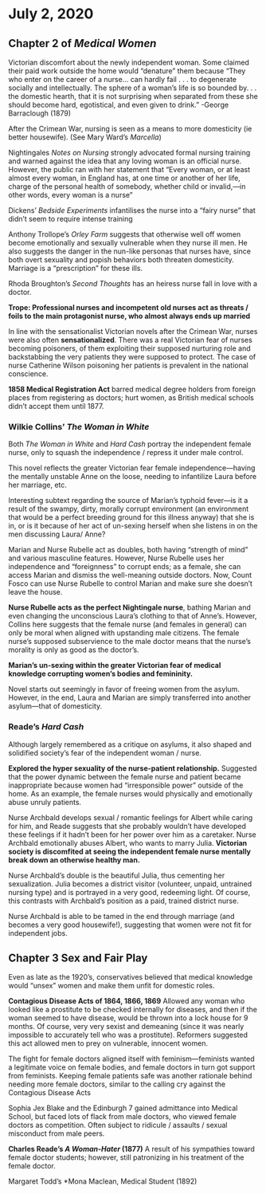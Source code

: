 
# July 2, 2020

## Chapter 2 of *Medical Women*

Victorian discomfort about the newly independent woman. Some claimed their paid work outside the home would “denature” them because “They who enter on the career of a nurse... can hardly fail . . . to degenerate socially and in­tellectually. The sphere of a woman’s life is so bounded by. . . the domes­tic hearth, that it is not surprising when separated from these she should become hard, egotistical, and even given to drink.” -George Barraclough (1879)

After the Crimean War, nursing is seen as a means to more domesticity (ie better housewife). (See Mary Ward’s *Marcella*)

Nightingales *Notes on Nursing* strongly advocated formal nursing training and warned against the idea that any loving woman is an official nurse. However, the public ran with her statement that “Every woman, or at least almost every woman, in England has, at one time or another of her life, charge of the personal health of somebody, whether child or invalid,—in other words, every woman is a nurse”

Dickens’ *Bedside Experiments* infantilises the nurse into a “fairy nurse” that didn’t seem to require intense training

Anthony Trollope’s *Orley Farm* suggests that otherwise well off women become emotionally and sexually vulnerable when they nurse ill men. He also suggests the danger in the nun-like personas that nurses have, since both overt sexuality and popish behaviors both threaten domesticity. Marriage is a “prescription” for these ills.

Rhoda Broughton’s *Second Thoughts* has an heiress nurse fall in love with a doctor.

**Trope: Professional nurses and incompetent old nurses act as threats / foils to the main protagonist nurse, who almost always ends up married**

In line with the sensationalist Victorian novels after the Crimean War, nurses were also often **sensationalized**. There was a real Victorian fear of nurses becoming poisoners, of them exploiting their supposed nurturing role and backstabbing the very patients they were supposed to protect. The case of nurse Catherine Wilson poisoning her patients is prevalent in the national conscience.

**1858 Medical Registration Act** barred medical degree holders from foreign places from registering as doctors; hurt women, as British medical schools didn’t accept them until 1877.

### Wilkie Collins’ *The Woman in White*

Both *The Woman in White* and *Hard Cash* portray the independent female nurse, only to squash the independence / repress it under male control.

This novel reflects the greater Victorian fear female independence—having the mentally unstable Anne on the loose, needing to infantilize Laura before her marriage, etc.

Interesting subtext regarding the source of Marian’s typhoid fever—is it a result of the swampy, dirty, morally corrupt environment (an environment that would be a perfect breeding ground for this illness anyway) that she is in, or is it because of her act of un-sexing herself when she listens in on the men discussing Laura/ Anne?

Marian and Nurse Rubelle act as doubles, both having “strength of mind” and various masculine features. However, Nurse Rubelle uses her independence and “foreignness” to corrupt ends; as a female, she can access Marian and dismiss the well-meaning outside doctors. Now, Count Fosco can use Nurse Rubelle to control Marian and make sure she doesn’t leave the house.

**Nurse Rubelle acts as the perfect Nightingale nurse**, bathing Marian and even changing the unconscious Laura’s clothing to that of Anne’s. However, Collins here suggests that the female nurse (and females in general) can only be moral when aligned with upstanding male citizens. The female nurse’s supposed subservience to the male doctor means that the nurse’s morality is only as good as the doctor’s.

**Marian’s un-sexing within the greater Victorian fear of medical knowledge corrupting women’s bodies and femininity.**

Novel starts out seemingly in favor of freeing women from the asylum. However, in the end, Laura and Marian are simply transferred into another asylum—that of domesticity.

### Reade’s *Hard Cash*
Although largely remembered as a critique on asylums, it also shaped and solidified society’s fear of the independent woman / nurse.

**Explored the hyper sexuality of the nurse-patient relationship.** Suggested that the power dynamic between the female nurse and patient became inappropriate because women had “irresponsible power” outside of the home. As an example, the female nurses would physically and emotionally abuse unruly patients.

Nurse Archbald develops sexual / romantic feelings for Albert while caring for him, and Reade suggests that she probably wouldn’t have developed these feelings if it hadn’t been for her power over him as a caretaker. Nurse Archbald emotionally abuses Albert, who wants to marry Julia. **Victorian society is discomfited at seeing the independent female nurse mentally break down an otherwise healthy man.**

Nurse Archbald’s double is the beautiful Julia, thus cementing her sexualization. Julia becomes a district visitor (volunteer, unpaid, untrained nursing type) and is portrayed in a very good, redeeming light. Of course, this contrasts with Archbald’s position as a paid, trained district nurse.

Nurse Archbald is able to be tamed in the end through marriage (and becomes a very good housewife!), suggesting that women were not fit for independent jobs.


## Chapter 3 Sex and Fair Play

Even as late as the 1920’s, conservatives believed that medical knowledge would “unsex” women and make them unfit for domestic roles.

**Contagious Disease Acts of 1864, 1866, 1869**
Allowed any woman who looked like a prostitute to be checked internally for diseases, and then if the woman seemed to have disease, would be thrown into a lock house for 9 months. Of course, very very sexist and demeaning (since it was nearly impossible to accurately tell who was a prostitute). Reformers suggested this act allowed men to prey on vulnerable, innocent women.

The fight for female doctors aligned itself with feminism—feminists wanted a legitimate voice on female bodies, and female doctors in turn got support from feminists. Keeping female patients safe was another rationale behind needing more female doctors, similar to the calling cry against the Contagious Disease Acts

Sophia Jex Blake and the Edinburgh 7 gained admittance into Medical School, but faced lots of flack from male doctors, who viewed female doctors as competition. Often subject to ridicule / assaults / sexual misconduct from male peers.

**Charles Reade’s *A Woman-Hater* (1877)**
A result of his sympathies toward female doctor students; however, still patronizing in his treatment of the female doctor.

Margaret Todd’s *Mona Maclean, Medical Student (1892)
